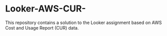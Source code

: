 # Looker-AWS-CUR-
This repository contains a solution to the Looker assignment based on AWS Cost and Usage Report (CUR) data.
